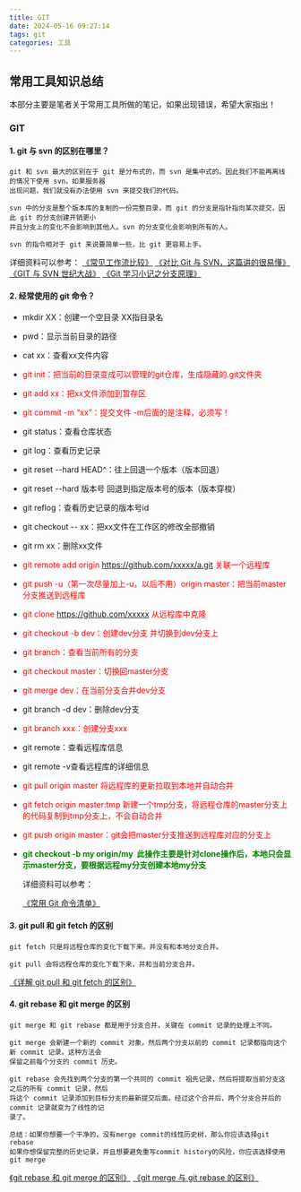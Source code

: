 ```yaml
---
title: GIT
date: 2024-05-16 09:27:14
tags: git
categories: 工具
---
```


## 常用工具知识总结

本部分主要是笔者关于常用工具所做的笔记，如果出现错误，希望大家指出！

### GIT

#### 1. git 与 svn 的区别在哪里？
   ```
   git 和 svn 最大的区别在于 git 是分布式的，而 svn 是集中式的。因此我们不能再离线的情况下使用 svn。如果服务器
   出现问题，我们就没有办法使用 svn 来提交我们的代码。

   svn 中的分支是整个版本库的复制的一份完整目录，而 git 的分支是指针指向某次提交，因此 git 的分支创建开销更小
   并且分支上的变化不会影响到其他人。svn 的分支变化会影响到所有的人。

   svn 的指令相对于 git 来说要简单一些，比 git 更容易上手。
   ```
   详细资料可以参考：
   [《常见工作流比较》](https://github.com/geeeeeeeeek/git-recipes/wiki/3.5-%E5%B8%B8%E8%A7%81%E5%B7%A5%E4%BD%9C%E6%B5%81%E6%AF%94%E8%BE%83)
   [《对比 Git 与 SVN，这篇讲的很易懂》](https://juejin.im/post/5bd95bf4f265da392c5307eb)
   [《GIT 与 SVN 世纪大战》](https://blog.csdn.net/github_33304260/article/details/80171456)
   [《Git 学习小记之分支原理》](https://www.jianshu.com/p/e8ad60710017)

#### 2. 经常使用的 git 命令？
* mkdir XX：创建一个空目录 XX指目录名

* pwd：显示当前目录的路径

* cat xx：查看xx文件内容

* <font color=red>git init：把当前的目录变成可以管理的git仓库，生成隐藏的.git文件夹</font>

* <font color=red>git add xx：把xx文件添加到暂存区</font>

* <font color=red>git commit -m “xx”：提交文件 -m后面的是注释，必须写！</font>

* git status：查看仓库状态

* git log：查看历史记录

* git reset --hard HEAD^：往上回退一个版本（版本回退）

* git reset --hard 版本号 回退到指定版本号的版本（版本穿梭）

* git reflog：查看历史记录的版本号id

* git checkout -- xx：把xx文件在工作区的修改全部撤销

* git rm xx：删除xx文件

* <font color=red>git remote add origin https://github.com/xxxxx/a.git 关联一个远程库</font>

* <font color=red>git push -u（第一次尽量加上-u，以后不用）origin master：把当前master分支推送到远程库</font>

* <font color=red>git clone https://github.com/xxxxx   从远程库中克隆</font>

* <font color=red>git checkout -b dev：创建dev分支 并切换到dev分支上</font>

* <font color=red>git branch：查看当前所有的分支</font>

* <font color=red>git checkout master：切换回master分支</font>

* <font color=red>git merge dev：在当前分支合并dev分支</font>

* git branch -d dev：删除dev分支

* <font color=red>git branch xxx：创建分支xxx</font>

* git remote：查看远程库信息

* git remote -v查看远程库的详细信息

* <font color=red>git pull origin master 将远程库的更新拉取到本地并自动合并</font>

* <font color="red">git fetch origin master:tmp  新建一个tmp分支，将远程仓库的master分支上的代码复制到tmp分支上，不会自动合并</font>

* <font color=red>git push origin master：git会把master分支推送到远程库对应的分支上</font>

* **<font color="green">git checkout -b my origin/my  此操作主要是针对clone操作后，本地只会显示master分支，要根据远程my分支创建本地my分支 </font>**

   详细资料可以参考：
   
   [《常用 Git 命令清单》](http://www.ruanyifeng.com/blog/2015/12/git-cheat-sheet.html)


#### 3. git pull 和 git fetch 的区别 
   ```
   git fetch 只是将远程仓库的变化下载下来，并没有和本地分支合并。

   git pull 会将远程仓库的变化下载下来，并和当前分支合并。
   ```
   [《详解 git pull 和 git fetch 的区别》](https://blog.csdn.net/weixin_41975655/article/details/82887273)

#### 4. git rebase 和 git merge 的区别
   ```
   git merge 和 git rebase 都是用于分支合并，关键在 commit 记录的处理上不同。

   git merge 会新建一个新的 commit 对象，然后两个分支以前的 commit 记录都指向这个新 commit 记录。这种方法会
   保留之前每个分支的 commit 历史。

   git rebase 会先找到两个分支的第一个共同的 commit 祖先记录，然后将提取当前分支这之后的所有 commit 记录，然后
   将这个 commit 记录添加到目标分支的最新提交后面。经过这个合并后，两个分支合并后的 commit 记录就变为了线性的记
   录了。
   
   总结：如果你想要一个干净的，没有merge commit的线性历史树，那么你应该选择git rebase
   如果你想保留完整的历史记录，并且想要避免重写commit history的风险，你应该选择使用git merge

   ```
   [《git rebase 和 git merge 的区别》](https://www.jianshu.com/p/f23f72251abc)
   [《git merge 与 git rebase 的区别》](https://blog.csdn.net/liuxiaoheng1992/article/details/79108233)